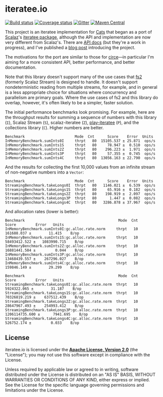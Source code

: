 # iteratee.io

[![Build status](https://img.shields.io/travis/travisbrown/iteratee/master.svg)](https://travis-ci.org/travisbrown/iteratee)
[![Coverage status](https://img.shields.io/codecov/c/github/travisbrown/iteratee/master.svg)](https://codecov.io/github/travisbrown/iteratee)
[![Gitter](https://img.shields.io/badge/gitter-join%20chat-green.svg)](https://gitter.im/travisbrown/iteratee)
[![Maven Central](https://img.shields.io/maven-central/v/io.iteratee/iteratee-core_2.11.svg)](https://maven-badges.herokuapp.com/maven-central/io.iteratee/iteratee-core_2.11)

This project is an iteratee implementation for [Cats][cats] that began as a port of
[Scalaz][scalaz]'s [iteratee package][scalaz-iteratee], although the API and implementation are now
very different from Scalaz's. There are [API docs][api-docs] (but they're a work in progress), and
I've published a [blog post][intro] introducing the project.

The motivations for the port are similar to those for [circe][circe]—in particular I'm aiming for a
more consistent API, better performance, and better documentation.

Note that this library doesn't support many of the use cases that [fs2][fs2] (formerly Scalaz
Stream) is designed to handle. It doesn't support nondeterministic reading from multiple streams,
for example, and in general is a less appropriate choice for situations where concurrency and
parallelism are primary goals. Where the use cases of fs2 and this library do overlap, however, it's
often likely to be a simpler, faster solution.

The initial performance benchmarks look promising. For example, here are the throughput results for
summing a sequence of numbers with this library (`I`), Scalaz Stream (`S`), scalaz-iteratee (`Z`),
[play-iteratee][play-iteratee] (`P`), and the collections library (`C`). Higher numbers are better.

```
Benchmark                       Mode  Cnt      Score    Error  Units
InMemoryBenchmark.sumInts0I     thrpt   80  15105.537 ± 25.871  ops/s
InMemoryBenchmark.sumInts1S     thrpt   80     78.947 ±  0.510  ops/s
InMemoryBenchmark.sumInts2Z     thrpt   80    296.223 ±  1.971  ops/s
InMemoryBenchmark.sumInts3P     thrpt   80     57.355 ±  0.745  ops/s
InMemoryBenchmark.sumInts4C     thrpt   80  13056.163 ± 22.790  ops/s
```

And the results for collecting the first 10,000 values from an infinite stream of non-negative
numbers into a `Vector`:

```
Benchmark                       Mode  Cnt      Score    Error  Units
StreamingBenchmark.takeLongs0I  thrpt   80   1146.021 ±  6.539  ops/s
StreamingBenchmark.takeLongs1S  thrpt   80     65.916 ±  0.182  ops/s
StreamingBenchmark.takeLongs2Z  thrpt   80    198.919 ±  2.097  ops/s
StreamingBenchmark.takeLongs3P  thrpt   80      1.447 ±  0.082  ops/s
StreamingBenchmark.takeLongs4C  thrpt   80   3286.878 ± 37.967  ops/s
```

And allocation rates (lower is better):

```
Benchmark                                           Mode  Cnt             Score         Error   Units
InMemoryBenchmark.sumInts0I:gc.alloc.rate.norm     thrpt   10      161688.037 ±        11.415    B/op
InMemoryBenchmark.sumInts1S:gc.alloc.rate.norm     thrpt   10    58493412.522 ±   1083990.715    B/op
InMemoryBenchmark.sumInts2Z:gc.alloc.rate.norm     thrpt   10    16881441.584 ±         0.044    B/op
InMemoryBenchmark.sumInts3P:gc.alloc.rate.norm     thrpt   10    13468439.557 ±    267296.027    B/op
InMemoryBenchmark.sumInts4C:gc.alloc.rate.norm     thrpt   10      159846.149 ±        29.299    B/op

Benchmark                                           Mode  Cnt             Score         Error   Units
StreamingBenchmark.takeLongs0I:gc.alloc.rate.norm  thrpt   10     5924322.065 ±        31.187    B/op
StreamingBenchmark.takeLongs1S:gc.alloc.rate.norm  thrpt   10    70326819.219 ±    637512.439    B/op
StreamingBenchmark.takeLongs2Z:gc.alloc.rate.norm  thrpt   10    28647967.493 ±    254993.412    B/op
StreamingBenchmark.takeLongs3P:gc.alloc.rate.norm  thrpt   10  1206114735.600 ±      7941.695    B/op
StreamingBenchmark.takeLongs4C:gc.alloc.rate.norm  thrpt   10      526752.174 ±         0.033    B/op
```

## License

iteratee.io is licensed under the **[Apache License, Version 2.0][apache]** (the
"License"); you may not use this software except in compliance with the License.

Unless required by applicable law or agreed to in writing, software
distributed under the License is distributed on an "AS IS" BASIS,
WITHOUT WARRANTIES OR CONDITIONS OF ANY KIND, either express or implied.
See the License for the specific language governing permissions and
limitations under the License.

[apache]: http://www.apache.org/licenses/LICENSE-2.0
[api-docs]: http://travisbrown.github.io/iteratee/api/#io.iteratee.package
[cats]: https://github.com/typelevel/cats
[circe]: https://github.com/travisbrown/circe
[fs2]: https://github.com/functional-streams-for-scala/fs2
[intro]: https://meta.plasm.us/posts/2016/01/08/yet-another-iteratee-library/
[play-iteratee]: https://www.playframework.com/documentation/2.5.x/Iteratees
[scalaz]: https://github.com/scalaz/scalaz
[scalaz-iteratee]: https://github.com/scalaz/scalaz/tree/series/7.2.x/iteratee/src/main/scala/scalaz/iteratee
